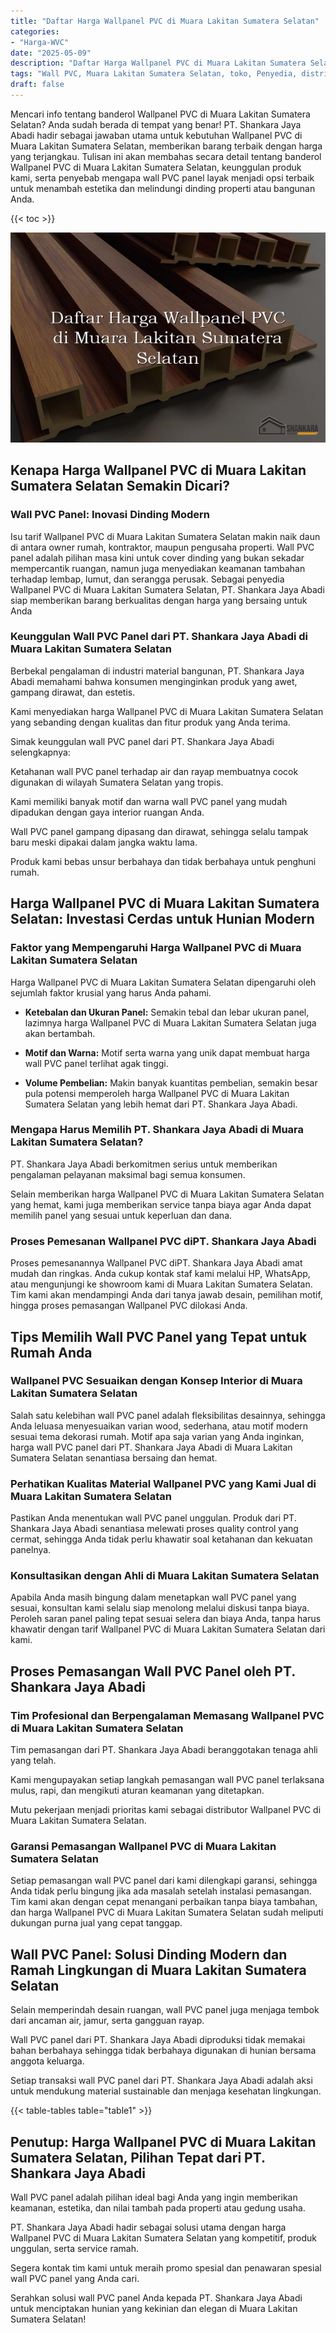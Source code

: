 ```yaml
---
title: "Daftar Harga Wallpanel PVC di Muara Lakitan Sumatera Selatan"
categories: 
- "Harga-WVC"
date: "2025-05-09"
description: "Daftar Harga Wallpanel PVC di Muara Lakitan Sumatera Selatan untuk hunian, perkantoran, serta toko. Panel terbaik, variasi motif, warna modern, dengan servis pemasangan oleh teknisi ahli dan jaminan resmi!|Layanan penyediaan Wallpanel PVC di Muara Lakitan Sumatera Selatan bagi kebutuhan hunian, perkantoran, maupun ritel, dengan produk terbaik dan pemasangan oleh tenaga ahli profesional dan kepastian resmi.|Solusi Wallpanel PVC di Muara Lakitan Sumatera Selatan yang terpercaya bagi rumah, perkantoran, dan gerai, bersama material terbaik dan penempatan dikerjakan oleh tim profesional serta kepastian resmi.|Distribusi Wallpanel PVC di Muara Lakitan Sumatera Selatan untuk tempat tinggal, kantor, dan gerai, dengan produk terbaik dan instalasi dikerjakan oleh tenaga ahli berpengalaman, lengkap dengan kepastian resmi.}"
tags: "Wall PVC, Muara Lakitan Sumatera Selatan, toko, Penyedia, distributor"
draft: false
---
```


Mencari info tentang banderol Wallpanel PVC di Muara Lakitan Sumatera Selatan? Anda sudah berada di tempat yang benar! PT. Shankara Jaya Abadi hadir sebagai jawaban utama untuk kebutuhan Wallpanel PVC di Muara Lakitan Sumatera Selatan, memberikan barang terbaik dengan harga yang terjangkau. Tulisan ini akan membahas secara detail tentang banderol Wallpanel PVC di Muara Lakitan Sumatera Selatan, keunggulan produk kami, serta penyebab mengapa wall PVC panel layak menjadi opsi terbaik untuk menambah estetika dan melindungi dinding properti atau bangunan Anda.

{{< toc >}}

![Daftar Harga Wallpanel PVC di Muara Lakitan Sumatera Selatan](/images/Harga-WVC/Daftar-Harga-Wallpanel-PVC-di-Muara-Lakitan-Sumatera-Selatan.png)


## Kenapa Harga Wallpanel PVC di Muara Lakitan Sumatera Selatan Semakin Dicari?

### Wall PVC Panel: Inovasi Dinding Modern

Isu tarif Wallpanel PVC di Muara Lakitan Sumatera Selatan makin naik daun di antara owner rumah, kontraktor, maupun pengusaha properti. Wall PVC panel adalah pilihan masa kini untuk cover dinding yang bukan sekadar mempercantik ruangan, namun juga menyediakan keamanan tambahan terhadap lembap, lumut, dan serangga perusak. Sebagai penyedia Wallpanel PVC di Muara Lakitan Sumatera Selatan, PT. Shankara Jaya Abadi siap memberikan barang berkualitas dengan harga yang bersaing untuk Anda

### Keunggulan Wall PVC Panel dari PT. Shankara Jaya Abadi di Muara Lakitan Sumatera Selatan

Berbekal pengalaman di industri material bangunan, PT. Shankara Jaya Abadi memahami bahwa konsumen menginginkan produk yang awet, gampang dirawat, dan estetis.

Kami menyediakan harga Wallpanel PVC di Muara Lakitan Sumatera Selatan yang sebanding dengan kualitas dan fitur produk yang Anda terima.

Simak keunggulan wall PVC panel dari PT. Shankara Jaya Abadi selengkapnya:

Ketahanan wall PVC panel terhadap air dan rayap membuatnya cocok digunakan di wilayah Sumatera Selatan yang tropis.

Kami memiliki banyak motif dan warna wall PVC panel yang mudah dipadukan dengan gaya interior ruangan Anda.

Wall PVC panel gampang dipasang dan dirawat, sehingga selalu tampak baru meski dipakai dalam jangka waktu lama.

Produk kami bebas unsur berbahaya dan tidak berbahaya untuk penghuni rumah.

## Harga Wallpanel PVC di Muara Lakitan Sumatera Selatan: Investasi Cerdas untuk Hunian Modern

### Faktor yang Mempengaruhi Harga Wallpanel PVC di Muara Lakitan Sumatera Selatan

Harga Wallpanel PVC di Muara Lakitan Sumatera Selatan dipengaruhi oleh sejumlah faktor krusial yang harus Anda pahami.

- **Ketebalan dan Ukuran Panel:** Semakin tebal dan lebar ukuran panel, lazimnya harga Wallpanel PVC di Muara Lakitan Sumatera Selatan juga akan bertambah.

- **Motif dan Warna:** Motif serta warna yang unik dapat membuat harga wall PVC panel terlihat agak tinggi.

- **Volume Pembelian:** Makin banyak kuantitas pembelian, semakin besar pula potensi memperoleh harga Wallpanel PVC di Muara Lakitan Sumatera Selatan yang lebih hemat dari PT. Shankara Jaya Abadi.

### Mengapa Harus Memilih PT. Shankara Jaya Abadi di Muara Lakitan Sumatera Selatan?

PT. Shankara Jaya Abadi berkomitmen serius untuk memberikan pengalaman pelayanan maksimal bagi semua konsumen.

Selain memberikan harga Wallpanel PVC di Muara Lakitan Sumatera Selatan yang hemat, kami juga memberikan service tanpa biaya agar Anda dapat memilih panel yang sesuai untuk keperluan dan dana.

### Proses Pemesanan Wallpanel PVC diPT. Shankara Jaya Abadi

Proses pemesanannya Wallpanel PVC diPT. Shankara Jaya Abadi amat mudah dan ringkas. Anda cukup kontak staf kami melalui HP, WhatsApp, atau mengunjungi ke showroom kami di Muara Lakitan Sumatera Selatan. Tim kami akan mendampingi Anda dari tanya jawab desain, pemilihan motif, hingga proses pemasangan Wallpanel PVC dilokasi Anda.

## Tips Memilih Wall PVC Panel yang Tepat untuk Rumah Anda

### Wallpanel PVC Sesuaikan dengan Konsep Interior di Muara Lakitan Sumatera Selatan

Salah satu kelebihan wall PVC panel adalah fleksibilitas desainnya, sehingga Anda leluasa menyesuaikan varian wood, sederhana, atau motif modern sesuai tema dekorasi rumah. Motif apa saja varian yang Anda inginkan, harga wall PVC panel dari PT. Shankara Jaya Abadi di Muara Lakitan Sumatera Selatan senantiasa bersaing dan hemat.

### Perhatikan Kualitas Material Wallpanel PVC yang Kami Jual di Muara Lakitan Sumatera Selatan

Pastikan Anda menentukan wall PVC panel unggulan. Produk dari PT. Shankara Jaya Abadi senantiasa melewati proses quality control yang cermat, sehingga Anda tidak perlu khawatir soal ketahanan dan kekuatan panelnya.

### Konsultasikan dengan Ahli di Muara Lakitan Sumatera Selatan

Apabila Anda masih bingung dalam menetapkan wall PVC panel yang sesuai, konsultan kami selalu siap menolong melalui diskusi tanpa biaya. Peroleh saran panel paling tepat sesuai selera dan biaya Anda, tanpa harus khawatir dengan tarif Wallpanel PVC di Muara Lakitan Sumatera Selatan dari kami.

## Proses Pemasangan Wall PVC Panel oleh PT. Shankara Jaya Abadi

### Tim Profesional dan Berpengalaman Memasang Wallpanel PVC di Muara Lakitan Sumatera Selatan

Tim pemasangan dari PT. Shankara Jaya Abadi beranggotakan tenaga ahli yang telah.

Kami mengupayakan setiap langkah pemasangan wall PVC panel terlaksana mulus, rapi, dan mengikuti aturan keamanan yang ditetapkan.

Mutu pekerjaan menjadi prioritas kami sebagai distributor Wallpanel PVC di Muara Lakitan Sumatera Selatan.

### Garansi Pemasangan Wallpanel PVC di Muara Lakitan Sumatera Selatan

Setiap pemasangan wall PVC panel dari kami dilengkapi garansi, sehingga Anda tidak perlu bingung jika ada masalah setelah instalasi pemasangan. Tim kami akan dengan cepat menangani perbaikan tanpa biaya tambahan, dan harga Wallpanel PVC di Muara Lakitan Sumatera Selatan sudah meliputi dukungan purna jual yang cepat tanggap.

## Wall PVC Panel: Solusi Dinding Modern dan Ramah Lingkungan di Muara Lakitan Sumatera Selatan

Selain memperindah desain ruangan, wall PVC panel juga menjaga tembok dari ancaman air, jamur, serta gangguan rayap.

Wall PVC panel dari PT. Shankara Jaya Abadi diproduksi tidak memakai bahan berbahaya sehingga tidak berbahaya digunakan di hunian bersama anggota keluarga.

Setiap transaksi wall PVC panel dari PT. Shankara Jaya Abadi adalah aksi untuk mendukung material sustainable dan menjaga kesehatan lingkungan.

{{< table-tables table="table1" >}}

## Penutup: Harga Wallpanel PVC di Muara Lakitan Sumatera Selatan, Pilihan Tepat dari PT. Shankara Jaya Abadi

Wall PVC panel adalah pilihan ideal bagi Anda yang ingin memberikan keamanan, estetika, dan nilai tambah pada properti atau gedung usaha.

PT. Shankara Jaya Abadi hadir sebagai solusi utama dengan harga Wallpanel PVC di Muara Lakitan Sumatera Selatan yang kompetitif, produk unggulan, serta service ramah.

Segera kontak tim kami untuk meraih promo spesial dan penawaran spesial wall PVC panel yang Anda cari.

Serahkan solusi wall PVC panel Anda kepada PT. Shankara Jaya Abadi untuk menciptakan hunian yang kekinian dan elegan di Muara Lakitan Sumatera Selatan!